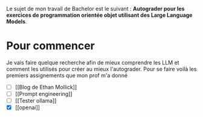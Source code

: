 Le sujet de mon travail de Bachelor est le suivant : **Autograder pour les exercices de programmation orientée objet utilisant des Large Language Models**.
# Pour commencer 
Je vais faire quelque recherche afin de mieux comprendre les LLM et comment les utilisés pour créer au mieux l'autograder. 
Pour se faire voilà les premiers assignements que mon prof m'a donné
- [ ] [[Blog de Ethan Mollick]]
- [ ] [[Prompt engineering]]
- [ ] [[Tester ollama]]
- [x] [[openai]]